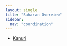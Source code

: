 ```yaml
---
layout: single
title: "Saharan Overview"
sidebar:
  nav: "coordination"
---
```


- [Kanuri](/coordination/cfiles/kanuri.pdf)